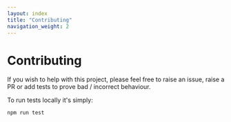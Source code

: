 ```yaml
---
layout: index
title: "Contributing"
navigation_weight: 2
---
```

# Contributing

If you wish to help with this project, please feel free to raise an issue,
raise a PR or add tests to prove bad / incorrect behaviour.

To run tests locally it's simply:

    npm run test
